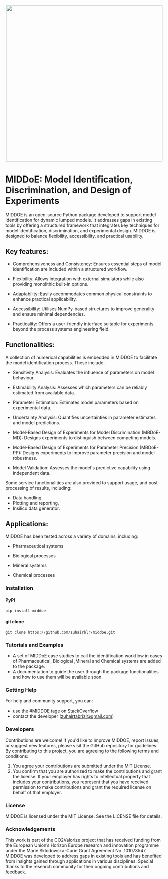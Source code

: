 <p align="center">
  <img src="https://research.dii.unipd.it/capelab/wp-content/uploads/sites/36/2025/03/logo.png?ver=1741697849" width="500">
</p>


# MIDDoE: Model Identification, Discrimination, and Design of Experiments

MIDDOE is an open-source Python package developed to support model identification for dynamic lumped models. 
It addresses gaps in existing tools by offering a structured framework that integrates key techniques 
for model identification, discrimination, and experimental design. MIDDOE is designed to balance flexibility, 
accessibility, and practical usability.

## Key features:

 -  Comprehensiveness and Consistency: Ensures essential steps of model identification are included within a structured workflow.

 -  Flexibility: Allows integration with external simulators while also providing monolithic built-in options.

 -  Adaptability: Easily accommodates common physical constraints to enhance practical applicability.

 -  Accessibility: Utilises NumPy-based structures to improve generality and ensure minimal dependencies.

 -  Practicality: Offers a user-friendly interface suitable for experiments beyond the process systems engineering field.


## Functionalities:

A collection of numerical capabilities is embedded in MIDDOE to facilitate the model identification process. These include:

-  Sensitivity Analysis: Evaluates the influence of parameters on model behaviour.

-  Estimability Analysis: Assesses which parameters can be reliably estimated from available data.

-  Parameter Estimation: Estimates model parameters based on experimental data.

-  Uncertainty Analysis: Quantifies uncertainties in parameter estimates and model predictions.

-  Model-Based Design of Experiments for Model Discrimination (MBDoE-MD): Designs experiments to distinguish between competing models.

-  Model-Based Design of Experiments for Parameter Precision (MBDoE-PP): Designs experiments to improve parameter precision and model robustness.

-  Model Validation: Assesses the model's predictive capability using independent data.

Some service functionalities are also provided to support usage, and post-processing of results, including: 
-  Data handling,
-  Plotting and reporting, 
-  Insilico data generator.



## Applications:

MIDDOE has been tested across a variety of domains, including:

-  Pharmaceutical systems

-  Biological processes

-  Mineral systems

-  Chemical processes

### Installation

#### PyPI 

    pip install middoe

#### git clone

    git clone https://github.com/zuhairblr/middoe.git


### Tutorials and Examples

* A set of MIDDoE case studies to call the identification workflow in cases of Pharmaceutical, Biological ,Mineral and Chemical systems are added to the package.
* A documentation to guide the user through the package functionalities and how to use them will be available soon.

### Getting Help

For help and community support, you can:
* use the #MIDDOE tage on StackOverflow
* contact the developer (zuhairtabrizi@gmail.com)

### Developers

Contributions are welcome! If you'd like to improve MIDDOE, report issues, or suggest new features, please visit the GitHub repository for guidelines.
By contributing to this project, you are agreeing to the following terms and conditions:
1. You agree your contributions are submitted under the MIT License. 
2. You confirm that you are authorized to make the contributions and grant the license. If your employer has rights to intellectual property that includes your contributions, you represent that you have received permission to make contributions and grant the required license on behalf of that employer.

### License

MIDDOE is licensed under the MIT License. See the LICENSE file for details.

### Acknowledgements

This work is part of the CO2Valorize project that has received funding from the European Union’s Horizon Europe research and innovation programme under the Marie Skłodowska-Curie Grant Agreement No. 101073547.
MIDDOE was developed to address gaps in existing tools and has benefited from insights gained through applications in various disciplines. Special thanks to the research community for their ongoing contributions and feedback.

